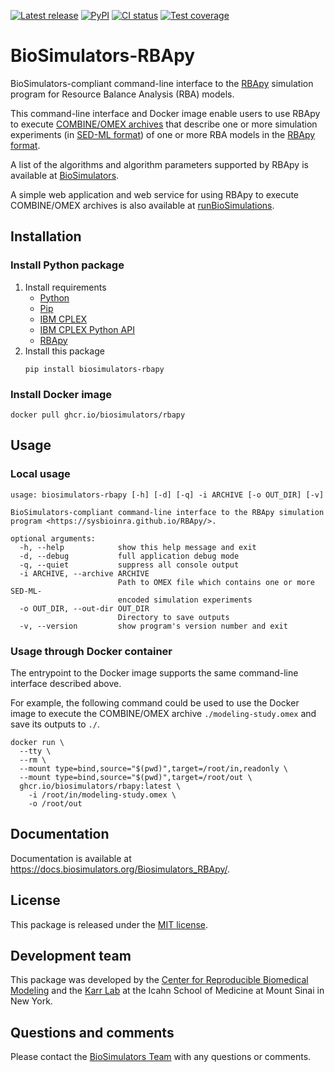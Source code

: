 [![Latest release](https://img.shields.io/github/v/tag/biosimulators/Biosimulators_RBApy)](https://github.com/biosimulations/Biosimulators_RBApy/releases)
[![PyPI](https://img.shields.io/pypi/v/biosimulators_rbapy)](https://pypi.org/project/biosimulators_rbapy/)
[![CI status](https://github.com/biosimulators/Biosimulators_RBApy/workflows/Continuous%20integration/badge.svg)](https://github.com/biosimulators/Biosimulators_RBApy/actions?query=workflow%3A%22Continuous+integration%22)
[![Test coverage](https://codecov.io/gh/biosimulators/Biosimulators_RBApy/branch/dev/graph/badge.svg)](https://codecov.io/gh/biosimulators/Biosimulators_RBApy)

# BioSimulators-RBApy
BioSimulators-compliant command-line interface to the [RBApy](https://sysbioinra.github.io/RBApy/) simulation program for Resource Balance Analysis (RBA) models.

This command-line interface and Docker image enable users to use RBApy to execute [COMBINE/OMEX archives](https://combinearchive.org/) that describe one or more simulation experiments (in [SED-ML format](https://sed-ml.org)) of one or more RBA models in the [RBApy format](https://sysbioinra.github.io/RBApy/usage.html).

A list of the algorithms and algorithm parameters supported by RBApy is available at [BioSimulators](https://biosimulators.org/simulators/rbapy).

A simple web application and web service for using RBApy to execute COMBINE/OMEX archives is also available at [runBioSimulations](https://run.biosimulations.org).

## Installation

### Install Python package

1. Install requirements
   * [Python](https://python.org)
   * [Pip](https://pip.pypa.io/)
   * [IBM CPLEX](https://www.ibm.com/analytics/cplex-optimizer)
   * [IBM CPLEX Python API](https://www.ibm.com/docs/en/icos/20.1.0?topic=cplex-setting-up-python-api)
   * [RBApy](https://sysbioinra.github.io/RBApy/)
2. Install this package
   ```
   pip install biosimulators-rbapy
   ```

### Install Docker image
```
docker pull ghcr.io/biosimulators/rbapy
```

## Usage

### Local usage
```
usage: biosimulators-rbapy [-h] [-d] [-q] -i ARCHIVE [-o OUT_DIR] [-v]

BioSimulators-compliant command-line interface to the RBApy simulation program <https://sysbioinra.github.io/RBApy/>.

optional arguments:
  -h, --help            show this help message and exit
  -d, --debug           full application debug mode
  -q, --quiet           suppress all console output
  -i ARCHIVE, --archive ARCHIVE
                        Path to OMEX file which contains one or more SED-ML-
                        encoded simulation experiments
  -o OUT_DIR, --out-dir OUT_DIR
                        Directory to save outputs
  -v, --version         show program's version number and exit
```

### Usage through Docker container
The entrypoint to the Docker image supports the same command-line interface described above.

For example, the following command could be used to use the Docker image to execute the COMBINE/OMEX archive `./modeling-study.omex` and save its outputs to `./`.

```
docker run \
  --tty \
  --rm \
  --mount type=bind,source="$(pwd)",target=/root/in,readonly \
  --mount type=bind,source="$(pwd)",target=/root/out \
  ghcr.io/biosimulators/rbapy:latest \
    -i /root/in/modeling-study.omex \
    -o /root/out
```

## Documentation
Documentation is available at https://docs.biosimulators.org/Biosimulators_RBApy/.

## License
This package is released under the [MIT license](LICENSE).

## Development team
This package was developed by the [Center for Reproducible Biomedical Modeling](http://reproduciblebiomodels.org) and the [Karr Lab](https://www.karrlab.org) at the Icahn School of Medicine at Mount Sinai in New York.

## Questions and comments
Please contact the [BioSimulators Team](mailto:info@biosimulators.org) with any questions or comments.
